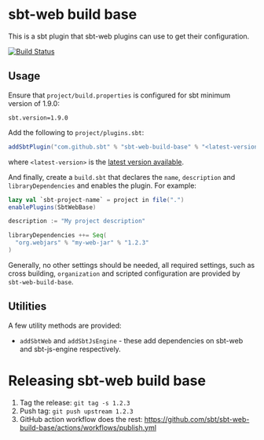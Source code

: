 # sbt-web build base

This is a sbt plugin that sbt-web plugins can use to get their configuration.

[![Build Status](https://github.com/sbt/sbt-web-build-base/actions/workflows/build-test.yml/badge.svg)](https://github.com/sbt/sbt-web-build-base/actions/workflows/build-test.yml)

## Usage

Ensure that `project/build.properties` is configured for sbt minimum version of 1.9.0:

```
sbt.version=1.9.0
```

Add the following to `project/plugins.sbt`:

```scala
addSbtPlugin("com.github.sbt" % "sbt-web-build-base" % "<latest-version>")
```

where `<latest-version>` is the [latest version available](https://github.com/sbt/sbt-web-build-base/tags).

And finally, create a `build.sbt` that declares the `name`, `description` and `libraryDependencies` and enables the plugin.  For example:

```scala
lazy val `sbt-project-name` = project in file(".")
enablePlugins(SbtWebBase)

description := "My project description"

libraryDependencies ++= Seq(
  "org.webjars" % "my-web-jar" % "1.2.3"
)
```

Generally, no other settings should be needed, all required settings, such as cross building, `organization` and scripted configuration are provided by `sbt-web-build-base`.

## Utilities

A few utility methods are provided:

* `addSbtWeb` and `addSbtJsEngine` - these add dependencies on sbt-web and sbt-js-engine respectively.

# Releasing sbt-web build base

1. Tag the release: `git tag -s 1.2.3`
1. Push tag: `git push upstream 1.2.3`
1. GitHub action workflow does the rest: https://github.com/sbt/sbt-web-build-base/actions/workflows/publish.yml